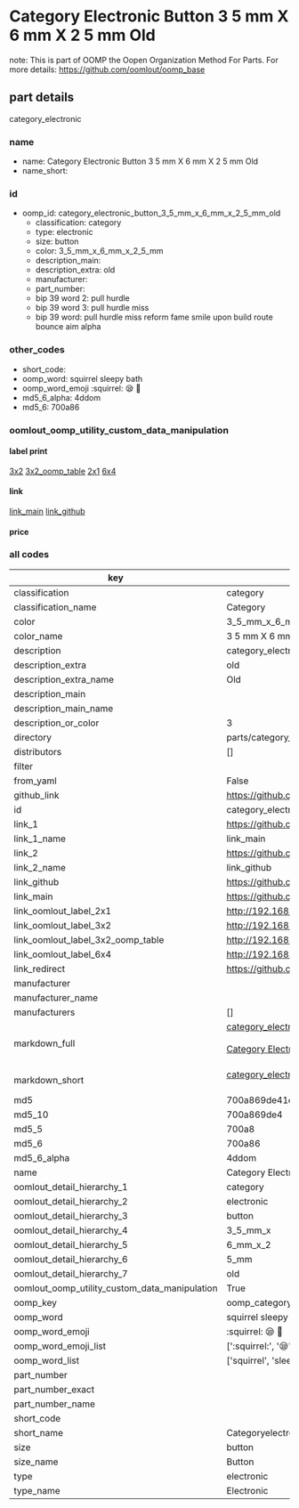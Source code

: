 # Category Electronic Button 3 5 mm X 6 mm X 2 5 mm Old  

note: This is part of OOMP the Oopen Organization Method For Parts. For more details: https://github.com/oomlout/oomp_base

##  part details
  



category_electronic



### name
* name: Category Electronic Button 3 5 mm X 6 mm X 2 5 mm Old
* name_short: 
### id
* oomp_id: category_electronic_button_3_5_mm_x_6_mm_x_2_5_mm_old
  * classification: category
  * type: electronic
  * size: button
  * color: 3_5_mm_x_6_mm_x_2_5_mm
  * description_main: 
  * description_extra: old
  * manufacturer: 
  * part_number: 
  * bip 39 word 2: pull hurdle
  * bip 39 word 3: pull hurdle miss
  * bip 39 word: pull hurdle miss reform fame smile upon build route bounce aim alpha

### other_codes
* short_code: 
* oomp_word: squirrel sleepy bath
* oomp_word_emoji :squirrel: :sleepy: :bath:
* md5_6_alpha: 4ddom
* md5_6: 700a86






### oomlout_oomp_utility_custom_data_manipulation
#### label print
[3x2](http://192.168.1.245:1112/?label=oomp%204ddom)
[3x2_oomp_table](http://192.168.1.108:1112/?label=oomp%204ddom)
[2x1](http://192.168.1.242:1112/?label=oomp%204ddom)
[6x4](http://192.168.1.55:1112/?label=oomp%204ddom)    

#### link

[link_main](https://github.com/oomlout/oomlout_oomp_version_1_messy/tree/main/parts/category_electronic_button_3_5_mm_x_6_mm_x_2_5_mm_old) [link_github](https://github.com/oomlout/oomlout_oomp_version_1_messy/tree/main/parts/category_electronic_button_3_5_mm_x_6_mm_x_2_5_mm_old)                             

#### price







### all codes 
| key | value |  
| --- | --- |  
| classification | category |  
| classification_name | Category |  
| color | 3_5_mm_x_6_mm_x_2_5_mm |  
| color_name | 3 5 mm X 6 mm X 2 5 mm |  
| description | category_electronic |  
| description_extra | old |  
| description_extra_name | Old |  
| description_main |  |  
| description_main_name |  |  
| description_or_color | 3  |  
| directory | parts/category_electronic_button_3_5_mm_x_6_mm_x_2_5_mm_old |  
| distributors | [] |  
| filter |  |  
| from_yaml | False |  
| github_link | https://github.com/oomlout/oomlout_oomp_part_src/tree/main/parts/category_electronic_button_3_5_mm_x_6_mm_x_2_5_mm_old |  
| id | category_electronic_button_3_5_mm_x_6_mm_x_2_5_mm_old |  
| link_1 | https://github.com/oomlout/oomlout_oomp_version_1_messy/tree/main/parts/category_electronic_button_3_5_mm_x_6_mm_x_2_5_mm_old |  
| link_1_name | link_main |  
| link_2 | https://github.com/oomlout/oomlout_oomp_version_1_messy/tree/main/parts/category_electronic_button_3_5_mm_x_6_mm_x_2_5_mm_old |  
| link_2_name | link_github |  
| link_github | https://github.com/oomlout/oomlout_oomp_version_1_messy/tree/main/parts/category_electronic_button_3_5_mm_x_6_mm_x_2_5_mm_old |  
| link_main | https://github.com/oomlout/oomlout_oomp_version_1_messy/tree/main/parts/category_electronic_button_3_5_mm_x_6_mm_x_2_5_mm_old |  
| link_oomlout_label_2x1 | http://192.168.1.242:1112/?label=oomp%204ddom |  
| link_oomlout_label_3x2 | http://192.168.1.245:1112/?label=oomp%204ddom |  
| link_oomlout_label_3x2_oomp_table | http://192.168.1.108:1112/?label=oomp%204ddom |  
| link_oomlout_label_6x4 | http://192.168.1.55:1112/?label=oomp%204ddom |  
| link_redirect | https://github.com/oomlout/oomlout_oomp_version_1_messy/tree/main/parts/category_electronic_button_3_5_mm_x_6_mm_x_2_5_mm_old |  
| manufacturer |  |  
| manufacturer_name |  |  
| manufacturers | [] |  
| markdown_full | [category_electronic_button_3_5_mm_x_6_mm_x_2_5_mm_old](none)<br>[](none)<br>[Category Electronic Button 3 5 Mm X 6 Mm X 2 5 Mm Old](none)<br><br> |  
| markdown_short | [category_electronic_button_3_5_mm_x_6_mm_x_2_5_mm_old](none)<br><br> |  
| md5 | 700a869de41ddddf32a93b451b9be56a |  
| md5_10 | 700a869de4 |  
| md5_5 | 700a8 |  
| md5_6 | 700a86 |  
| md5_6_alpha | 4ddom |  
| name | Category Electronic Button 3 5 mm X 6 mm X 2 5 mm Old |  
| oomlout_detail_hierarchy_1 | category |  
| oomlout_detail_hierarchy_2 | electronic |  
| oomlout_detail_hierarchy_3 | button |  
| oomlout_detail_hierarchy_4 | 3_5_mm_x |  
| oomlout_detail_hierarchy_5 | 6_mm_x_2 |  
| oomlout_detail_hierarchy_6 | 5_mm |  
| oomlout_detail_hierarchy_7 | old |  
| oomlout_oomp_utility_custom_data_manipulation | True |  
| oomp_key | oomp_category_electronic_button_3_5_mm_x_6_mm_x_2_5_mm_old |  
| oomp_word | squirrel sleepy bath |  
| oomp_word_emoji | :squirrel: :sleepy: :bath: |  
| oomp_word_emoji_list | [':squirrel:', ':sleepy:', ':bath:'] |  
| oomp_word_list | ['squirrel', 'sleepy', 'bath'] |  
| part_number |  |  
| part_number_exact |  |  
| part_number_name |  |  
| short_code |  |  
| short_name | Categoryelectronic |  
| size | button |  
| size_name | Button |  
| type | electronic |  
| type_name | Electronic |  
